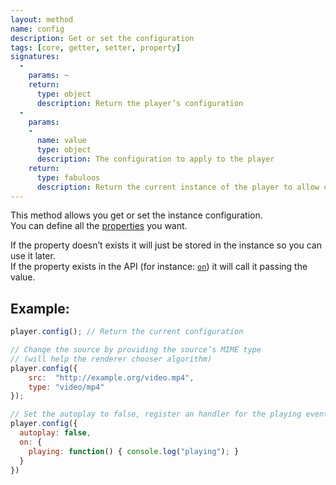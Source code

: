 ```yaml
---
layout: method
name: config
description: Get or set the configuration
tags: [core, getter, setter, property]
signatures:
  -
    params: ~
    return:
      type: object
      description: Return the player’s configuration
  -
    params:
    -
      name: value
      type: object
      description: The configuration to apply to the player
    return:
      type: fabuloos
      description: Return the current instance of the player to allow chaining
---
```


This method allows you get or set the instance configuration.  
You can define all the [properties](/documentation/properties.html) you want.

If the property doesn’t exists it will just be stored in the instance so you can use it later.  
If the property exists in the API (for instance: [`on`](on.html)) it will call it passing the value.

## Example:
```js
player.config(); // Return the current configuration

// Change the source by providing the source’s MIME type
// (will help the renderer chooser algorithm)
player.config({
	src:  "http://example.org/video.mp4",
	type: "video/mp4"
});

// Set the autoplay to false, register an handler for the playing event.
player.config({
  autoplay: false,
  on: {
    playing: function() { console.log("playing"); }
  }
})
```